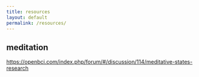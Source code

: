 ```yaml
---
title: resources
layout: default
permalink: /resources/
---
```


## meditation
https://openbci.com/index.php/forum/#/discussion/114/meditative-states-research
